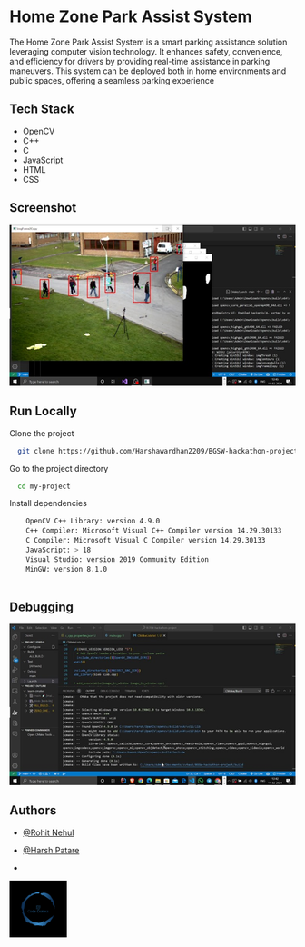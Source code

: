 
# Home Zone Park Assist System

The Home Zone Park Assist System is a smart parking assistance solution leveraging computer vision technology. It enhances safety, convenience, and efficiency for drivers by providing real-time assistance in parking maneuvers. This system can be deployed both in home environments and public spaces, offering a seamless parking experience


## Tech Stack

- OpenCV
- C++
- C
- JavaScript
- HTML
- CSS

## Screenshot

![Project Screenshot](output.jpg)


## Run Locally

Clone the project

```bash
  git clone https://github.com/Harshawardhan2209/BGSW-hackathon-project-Home-Zone-Park-Assist
```

Go to the project directory

```bash
  cd my-project
```

Install dependencies

```bash
    OpenCV C++ Library: version 4.9.0
    C++ Compiler: Microsoft Visual C++ Compiler version 14.29.30133
    C Compiler: Microsoft Visual C Compiler version 14.29.30133
    JavaScript: > 18
    Visual Studio: version 2019 Community Edition
    MinGW: version 8.1.0
  
```

## Debugging
![Project Screenshot](debugging.jpg)



## Authors


- [@Rohit Nehul](https://github.com/rohit04nehul)

- [@Harsh Patare](https://www.github.com/Harshawardhan2209)
- 
<img src="logo.png" alt="logo" style="width:20%;">
